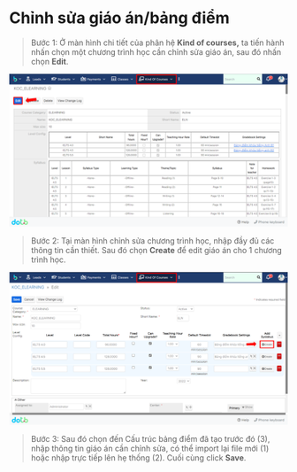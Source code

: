 # Chỉnh sửa giáo án/bảng điểm

> Bước 1: Ở màn hình chi tiết của phân hệ **Kind of courses,** ta tiến hành nhấn chọn một chương trình học cần chỉnh sửa giáo án, sau đó nhấn chọn **Edit**.&#x20;

![](<../../.gitbook/assets/image (5).png>)

> Bước 2: Tại màn hình chỉnh sửa chương trình học, nhập đầy đủ các thông tin cần thiết. Sau đó chọn **Create** để edit giáo án cho 1 chương trình học.

![](<../../.gitbook/assets/image (2).png>)

> Bước 3: Sau đó chọn đến Cấu trúc bảng điểm đã tạo trước đó (3), nhập thông tin giáo án cần chỉnh sửa, có thể import lại file mới (1) hoặc nhập  trực tiếp lên hẹ thống (2). Cuối cùng click **Save**.
